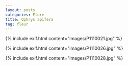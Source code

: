 ```yaml
---
layout: posts
categories: Flore
title: Ophrys apifera
tag: fleur
---
```

{% include exif.html content="images/P1110021.jpg" %}

{% include exif.html content="images/P1110026.jpg" %}

{% include exif.html content="images/P1110028.jpg" %}
